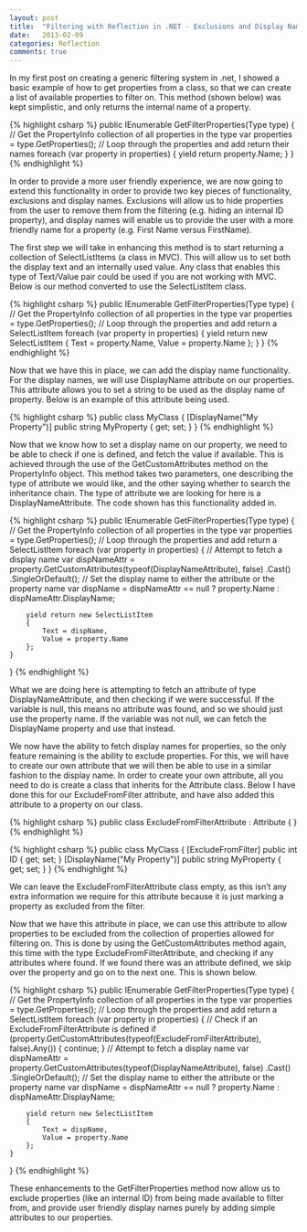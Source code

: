 ```yaml
---
layout: post
title:  "Filtering with Reflection in .NET - Exclusions and Display Names"
date:   2013-02-09
categories: Reflection
comments: true
---
```


In my first post on creating a generic filtering system in .net, I showed a basic example of how to get properties from a class, so that we can create a list of available properties to filter on. This method (shown below) was kept simplistic, and only returns the internal name of a property.

{% highlight csharp %}
public IEnumerable<string> GetFilterProperties(Type type)
{
    // Get the PropertyInfo collection of all properties in the type
    var properties = type.GetProperties();
    // Loop through the properties and add return their names
    foreach (var property in properties)
    {
        yield return property.Name;
    }
}
{% endhighlight %}

In order to provide a more user friendly experience, we are now going to extend this functionality in order to provide two key pieces of functionality, exclusions and display names. Exclusions will allow us to hide properties from the user to remove them from the filtering (e.g. hiding an internal ID property), and display names will enable us to provide the user with a more friendly name for a property (e.g. First Name versus FirstName).

The first step we will take in enhancing this method is to start returning a collection of SelectListItems (a class in MVC). This will allow us to set both the display text and an internally used value. Any class that enables this type of Text/Value pair could be used if you are not working with MVC. Below is our method converted to use the SelectListItem class.

{% highlight csharp %}
public IEnumerable<SelectListItem> GetFilterProperties(Type type)
{
    // Get the PropertyInfo collection of all properties in the type
    var properties = type.GetProperties();
    // Loop through the properties and add return a SelectListItem
    foreach (var property in properties)
    {
        yield return new SelectListItem
        {
            Text = property.Name,
            Value = property.Name
        };
    }
}
{% endhighlight %}

Now that we have this in place, we can add the display name functionality. For the display names, we will use DisplayName attribute on our properties. This attribute allows you to set a string to be used as the display name of property. Below is an example of this attribute being used.

{% highlight csharp %}
public class MyClass
{
    [DisplayName("My Property")]
    public string MyProperty { get; set; }
}
{% endhighlight %}

Now that we know how to set a display name on our property, we need to be able to check if one is defined, and fetch the value if available. This is achieved through the use of the GetCustomAttributes method on the PropertyInfo object. This method takes two parameters, one describing the type of attribute we would like, and the other saying whether to search the inheritance chain. The type of attribute we are looking for here is a DisplayNameAttribute. The code shown has this functionality added in.

{% highlight csharp %}
public IEnumerable<SelectListItem> GetFilterProperties(Type type)
{
    // Get the PropertyInfo collection of all properties in the type
    var properties = type.GetProperties();
    // Loop through the properties and add return a SelectListItem
    foreach (var property in properties)
    {
        // Attempt to fetch a display name
        var dispNameAttr = property.GetCustomAttributes(typeof(DisplayNameAttribute), false)
                                    .Cast<DisplayNameAttribute>()
                                    .SingleOrDefault();
        // Set the display name to either the attribute or the property name
        var dispName = dispNameAttr == null ? property.Name : dispNameAttr.DisplayName;
 
        yield return new SelectListItem
        {
            Text = dispName,
            Value = property.Name
        };
    }
}
{% endhighlight %}

What we are doing here is attempting to fetch an attribute of type DisplayNameAttribute, and then checking if we were successful. If the variable is null, this means no attribute was found, and so we should just use the property name. If the variable was not null, we can fetch the DisplayName property and use that instead.

We now have the ability to fetch display names for properties, so the only feature remaining is the ability to exclude properties. For this, we will have to create our own attribute that we will then be able to use in a similar fashion to the display name. In order to create your own attribute, all you need to do is create a class that inherits for the Attribute class. Below I have done this for our ExcludeFromFilter attribute, and have also added this attribute to a property on our class.

{% highlight csharp %}
public class ExcludeFromFilterAttribute : Attribute
{
}
{% endhighlight %}

{% highlight csharp %}
public class MyClass
{
    [ExcludeFromFilter]
    public int ID { get; set; }
    [DisplayName("My Property")]
    public string MyProperty { get; set; }
}
{% endhighlight %}
	
We can leave the ExcludeFromFilterAttribute class empty, as this isn’t any extra information we require for this attribute because it is just marking a property as excluded from the filter.

Now that we have this attribute in place, we can use  this attribute to allow properties to be excluded from the collection of properties allowed for filtering on. This is done by using the GetCustomAttributes method again, this time with the type ExcludeFromFilterAttribute, and checking if any attributes where found. If we found there was an attribute defined, we skip over the property and go on to the next one. This is shown below.

{% highlight csharp %}
public IEnumerable<SelectListItem> GetFilterProperties(Type type)
{
    // Get the PropertyInfo collection of all properties in the type
    var properties = type.GetProperties();
    // Loop through the properties and add return a SelectListItem
    foreach (var property in properties)
    {
        // Check if an ExcludeFromFilterAttribute is defined
        if (property.GetCustomAttributes(typeof(ExcludeFromFilterAttribute), false).Any())
        {
            continue;
        }
        // Attempt to fetch a display name
        var dispNameAttr = property.GetCustomAttributes(typeof(DisplayNameAttribute), false)
                                    .Cast<DisplayNameAttribute>()
                                    .SingleOrDefault();
        // Set the display name to either the attribute or the property name
        var dispName = dispNameAttr == null ? property.Name : dispNameAttr.DisplayName;
 
        yield return new SelectListItem
        {
            Text = dispName,
            Value = property.Name
        };
    }
}
{% endhighlight %}

These enhancements to the GetFilterProperties method now allow us to exclude properties (like an internal ID) from being made available to filter from, and provide user friendly display names purely by adding simple attributes to our properties.